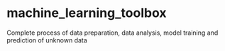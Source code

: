 # machine_learning_toolbox
Complete process of data preparation, data analysis, model training and prediction of unknown data
